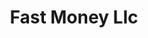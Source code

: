 ---
title: Fast Money Llc
slug: fast-money-llc
updated-on: '2024-05-30T13:44:31.749Z'
created-on: '2024-05-30T13:41:46.671Z'
published-on: '2024-05-30T13:54:32.469Z'
f_city-state-2:
- cms/city/alamo-tn.md
- cms/city/whiteville-tn.md
f_locations:
- cms/payday-loan/fast-money-llc-17885.md
- cms/payday-loan/fast-money-llc-17886.md
- cms/payday-loan/fast-money-llc-17887.md
- cms/payday-loan/fast-money-llc-17888.md
- cms/payday-loan/fast-money-llc-17889.md
- cms/payday-loan/fast-money-llc-17890.md
f_states:
- cms/state/tennessee.md
layout: '[company].html'
tags: company
---